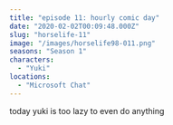 ```yaml
---
title: "episode 11: hourly comic day"
date: "2020-02-02T00:09:48.000Z"
slug: "horselife-11"
image: "/images/horselife98-011.png"
seasons: "Season 1"
characters:
  - "Yuki"
locations:
  - "Microsoft Chat"
---
```


today yuki is too lazy to even do anything
